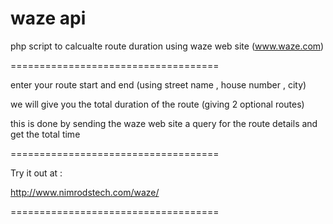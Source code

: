 waze api
====================================

php script to calcualte route duration using waze web site (www.waze.com)

====================================

enter your route start and end (using street name , house number , city)

we will give you the total duration of the route (giving 2 optional routes)

this is done by sending the waze web site a query for the route details and get the total time

====================================

Try it out at :

http://www.nimrodstech.com/waze/

====================================

